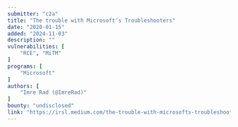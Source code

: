 ```yaml
---
submitter: "c2a"
title: "The trouble with Microsoft’s Troubleshooters"
date: "2020-01-15"
added: "2024-11-03"
description: ""
vulnerabilities: [
    "RCE", "MiTM"
]
programs: [
    "Microsoft"
]
authors: [
    "Imre Rad (@ImreRad)"
]
bounty: "undisclosed"
link: "https://irsl.medium.com/the-trouble-with-microsofts-troubleshooters-6e32fc80b8bd"
---
```





